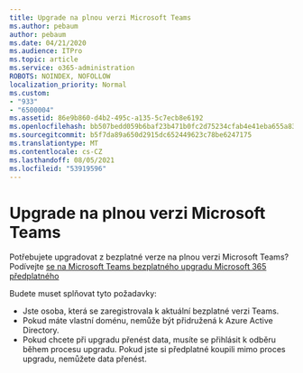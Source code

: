 ```yaml
---
title: Upgrade na plnou verzi Microsoft Teams
ms.author: pebaum
author: pebaum
ms.date: 04/21/2020
ms.audience: ITPro
ms.topic: article
ms.service: o365-administration
ROBOTS: NOINDEX, NOFOLLOW
localization_priority: Normal
ms.custom:
- "933"
- "6500004"
ms.assetid: 86e9b860-d4b2-495c-a135-5c7ecb8e6192
ms.openlocfilehash: bb507bedd059b6baf23b471b0fc2d75234cfab4e41eba655a83a645c65669680
ms.sourcegitcommit: b5f7da89a650d2915dc652449623c78be6247175
ms.translationtype: MT
ms.contentlocale: cs-CZ
ms.lasthandoff: 08/05/2021
ms.locfileid: "53919596"
---
```

# <a name="upgrade-to-the-full-version-of-microsoft-teams"></a>Upgrade na plnou verzi Microsoft Teams

Potřebujete upgradovat z bezplatné verze na plnou verzi Microsoft Teams? Podívejte [se na Microsoft Teams bezplatného upgradu Microsoft 365 předplatného](https://docs.microsoft.com/microsoftteams/upgrade-freemium)

Budete muset splňovat tyto požadavky:

- Jste osoba, která se zaregistrovala k aktuální bezplatné verzi Teams.
- Pokud máte vlastní doménu, nemůže být přidružená k Azure Active Directory.
- Pokud chcete při upgradu přenést data, musíte se přihlásit k odběru během procesu upgradu. Pokud jste si předplatné koupili mimo proces upgradu, nemůžete data přenést.
